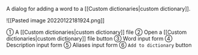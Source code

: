 A dialog for adding a word to a [[Custom dictionaries|custom dictionary]].

![[Pasted image 20220122181924.png]]

① A [[Custom dictionaries|custom dictionary]] file
② Open a [[Custom dictionaries|custom dictionary]] file button
③ Word input form
④ Description input form
⑤ Aliases input form
⑥ `Add to dictionary` button
